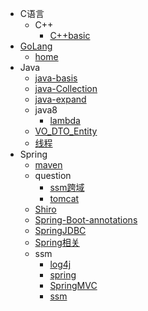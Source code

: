 - C语言
  - C++
    - [C++basic](C语言/C++/C++basic.md)
- [GoLang](GoLang/index.md)
  - [home](GoLang/index.md)
- Java
  - [java-basis](Java/java-basis.md)
  - [java-Collection](Java/java-Collection.md)
  - [java-expand](Java/java-expand.md)
  - java8
    - [lambda](Java/java8/lambda.md)
  - [VO_DTO_Entity](Java/VO_DTO_Entity.md)
  - [线程](Java/线程.md)
- Spring
  - [maven](Spring/maven.md)
  - question
    - [ssm跨域](Spring/question/ssm跨域.md)
    - [tomcat](Spring/question/tomcat.md)
  - [Shiro](Spring/Shiro.md)
  - [Spring-Boot-annotations](Spring/Spring-Boot-annotations.md)
  - [SpringJDBC](Spring/SpringJDBC.md)
  - [Spring相关](Spring/Spring相关.md)
  - ssm
    - [log4j](Spring/ssm/log4j.md)
    - [spring](Spring/ssm/spring.md)
    - [SpringMVC](Spring/ssm/SpringMVC.md)
    - [ssm](Spring/ssm/ssm.md)
